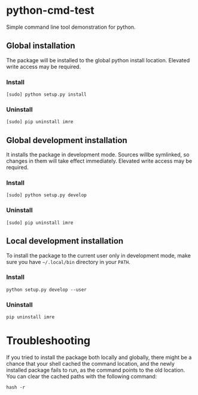 # python-cmd-test

Simple command line tool demonstration for python.

## Global installation

The package will be installed to the global python install location. Elevated write access may be required.

### Install 

```
[sudo] python setup.py install
```
### Uninstall

```
[sudo] pip uninstall imre
```


## Global development installation

It installs the package in development mode. Sources willbe symlinked, so changes in them will take effect immediately. Elevated write access may be required.

### Install 

```
[sudo] python setup.py develop
```

### Uninstall

```
[sudo] pip uninstall imre
```


## Local development installation

To install the package to the current user only in development mode, make sure you have `~/.local/bin` directory in your `PATH`.

### Install 

```
python setup.py develop --user
```
### Uninstall

```
pip uninstall imre
```

# Troubleshooting

If you tried to install the package both locally and globally, there might be a chance that your shell cached the command location, and the newly installed package fails to run, as the command points to the old location. You can clear the cached paths with the following command:

```
hash -r
```
